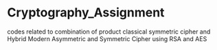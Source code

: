# Cryptography_Assignment
codes related to combination of product classical symmetric cipher and Hybrid Modern Asymmetric and Symmetric  Cipher using RSA and AES
